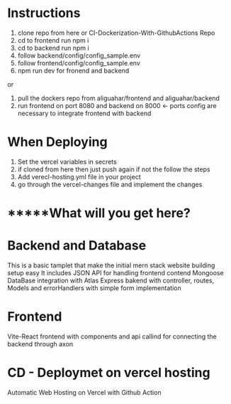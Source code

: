 # Instructions
1. clone repo from here or CI-Dockerization-With-GithubActions Repo
2. cd to frontend run npm i
3. cd to backend run npm i
4. follow backend/config/config_sample.env
5. follow frontend/config/config_sample.env
6. npm run dev for fronend and backend

or 

1. pull the dockers repo from aliguahar/frontend and aliguahar/backend
2. run frontend on port 8080 and backend on 8000 <- ports config are necessary to integrate frontend with backend


# When Deploying
1. Set the vercel variables in secrets
2. if cloned from here then just push again if not the follow the steps
  1. Add verecl-hosting.yml file in your project
  2. go through the vercel-changes file and implement the changes

# *****What will you get here?
# Backend and Database
This is a basic tamplet that make the initial mern stack website building setup easy
It includes JSON API for handling frontend contend
Mongoose DataBase integration with Atlas
Express bakend with controller, routes, Models and errorHandlers with simple form implementation

# Frontend
Vite-React frontend with components and api callind for connecting the backend through axon

# CD - Deploymet on vercel hosting
Automatic Web Hosting on  Vercel with Github Action
